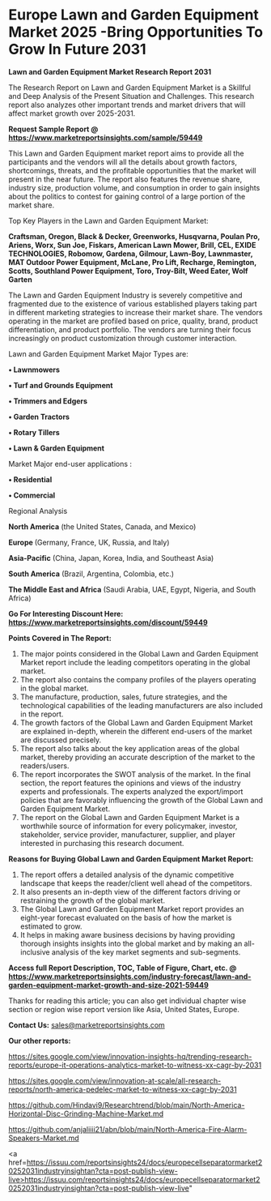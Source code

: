 # Europe Lawn and Garden Equipment Market 2025 -Bring Opportunities To Grow In Future 2031

<strong>Lawn and Garden Equipment Market Research Report 2031</strong>

The Research Report on Lawn and Garden Equipment Market is a Skillful and Deep Analysis of the Present Situation and Challenges. This research report also analyzes other important trends and market drivers that will affect market growth over 2025-2031.

<strong>Request Sample Report @ <a href=https://www.marketreportsinsights.com/sample/59449>https://www.marketreportsinsights.com/sample/59449</a></strong>

This Lawn and Garden Equipment market report aims to provide all the participants and the vendors will all the details about growth factors, shortcomings, threats, and the profitable opportunities that the market will present in the near future. The report also features the revenue share, industry size, production volume, and consumption in order to gain insights about the politics to contest for gaining control of a large portion of the market share.

Top Key Players in the Lawn and Garden Equipment Market:

<strong>Craftsman, Oregon, Black & Decker, Greenworks, Husqvarna, Poulan Pro, Ariens, Worx, Sun Joe, Fiskars, American Lawn Mower, Brill, CEL, EXIDE TECHNOLOGIES, Robomow, Gardena, Gilmour, Lawn-Boy, Lawnmaster, MAT Outdoor Power Equipment, McLane, Pro Lift, Recharge, Remington, Scotts, Southland Power Equipment, Toro, Troy-Bilt, Weed Eater, Wolf Garten</strong>

The Lawn and Garden Equipment Industry is severely competitive and fragmented due to the existence of various established players taking part in different marketing strategies to increase their market share. The vendors operating in the market are profiled based on price, quality, brand, product differentiation, and product portfolio. The vendors are turning their focus increasingly on product customization through customer interaction.

Lawn and Garden Equipment Market Major Types are:

<strong>• Lawnmowers

• Turf and Grounds Equipment

• Trimmers and Edgers

• Garden Tractors

• Rotary Tillers

• Lawn & Garden Equipment</strong>

Market Major end-user applications :

<strong>• Residential

• Commercial</strong>

Regional Analysis

</u><strong><b>North America</b></strong> (the United States, Canada, and Mexico)

<strong><b>Europe </b></strong>(Germany, France, UK, Russia, and Italy)

<strong><b>Asia-Pacific</b></strong> (China, Japan, Korea, India, and Southeast Asia)

<strong><b>South America</b></strong> (Brazil, Argentina, Colombia, etc.)

<strong><b>The Middle East and Africa</b></strong> (Saudi Arabia, UAE, Egypt, Nigeria, and South Africa)

<strong>Go For Interesting Discount Here: <a href=https://www.marketreportsinsights.com/discount/59449>https://www.marketreportsinsights.com/discount/59449</a></strong>

<strong>Points Covered in The Report:</strong>
<ol>
  <li>The major points considered in the Global Lawn and Garden Equipment Market report include the leading competitors operating in the global market.</li>
  <li>The report also contains the company profiles of the players operating in the global market.</li>
  <li>The manufacture, production, sales, future strategies, and the technological capabilities of the leading manufacturers are also included in the report.</li>
  <li>The growth factors of the Global Lawn and Garden Equipment Market are explained in-depth, wherein the different end-users of the market are discussed precisely.</li>
  <li>The report also talks about the key application areas of the global market, thereby providing an accurate description of the market to the readers/users.</li>
  <li>The report incorporates the SWOT analysis of the market. In the final section, the report features the opinions and views of the industry experts and professionals. The experts analyzed the export/import policies that are favorably influencing the growth of the Global Lawn and Garden Equipment Market.</li>
  <li>The report on the Global Lawn and Garden Equipment Market is a worthwhile source of information for every policymaker, investor, stakeholder, service provider, manufacturer, supplier, and player interested in purchasing this research document.</li>
</ol>
<strong>Reasons for Buying Global Lawn and Garden Equipment Market Report:</strong>

<ol>
  <li>The report offers a detailed analysis of the dynamic competitive landscape that keeps the reader/client well ahead of the competitors.</li>
  <li>It also presents an in-depth view of the different factors driving or restraining the growth of the global market.</li>
  <li>The Global Lawn and Garden Equipment Market report provides an eight-year forecast evaluated on the basis of how the market is estimated to grow.</li>
  <li>It helps in making aware business decisions by having providing thorough insights insights into the global market and by making an all-inclusive analysis of the key market segments and sub-segments.</li>
</ol>
<strong>Access full Report Description, TOC, Table of Figure, Chart, etc. @ <a href=https://www.marketreportsinsights.com/industry-forecast/lawn-and-garden-equipment-market-growth-and-size-2021-59449>https://www.marketreportsinsights.com/industry-forecast/lawn-and-garden-equipment-market-growth-and-size-2021-59449</a></strong>


Thanks for reading this article; you can also get individual chapter wise section or region wise report version like Asia, United States, Europe.

<strong>Contact Us:</strong>
sales@marketreportsinsights.com

<strong>Our other reports:</strong>

<a href=https://sites.google.com/view/innovation-insights-hq/trending-research-reports/europe-it-operations-analytics-market-to-witness-xx-cagr-by-2031>https://sites.google.com/view/innovation-insights-hq/trending-research-reports/europe-it-operations-analytics-market-to-witness-xx-cagr-by-2031</a>

<a href=https://sites.google.com/view/innovation-at-scale/all-research-reports/north-america-pedelec-market-to-witness-xx-cagr-by-2031>https://sites.google.com/view/innovation-at-scale/all-research-reports/north-america-pedelec-market-to-witness-xx-cagr-by-2031</a>

<a href=https://github.com/Hindavi9/Researchtrend/blob/main/North-America-Horizontal-Disc-Grinding-Machine-Market.md>https://github.com/Hindavi9/Researchtrend/blob/main/North-America-Horizontal-Disc-Grinding-Machine-Market.md</a>

<a href=https://github.com/anjaliiii21/abn/blob/main/North-America-Fire-Alarm-Speakers-Market.md>https://github.com/anjaliiii21/abn/blob/main/North-America-Fire-Alarm-Speakers-Market.md</a>

<a href=https://issuu.com/reportsinsights24/docs/europecellseparatormarket20252031industryinsightan?cta=post-publish-view-live>https://issuu.com/reportsinsights24/docs/europecellseparatormarket20252031industryinsightan?cta=post-publish-view-live</a>"
